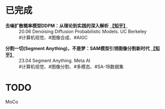 # 已完成
**去噪扩散概率模型DDPM：从理论到实践的深入解析 [【知乎】](https://zhuanlan.zhihu.com/p/667801207)<br />**
&emsp;&emsp;&emsp;20.06 Denoising Diffusion Probabilistic Models. UC Berkeley<br />
&emsp;&emsp;&emsp;#计算机视觉、#图像合成、#AIGC

**分割一切(Segment Anything)，不是梦：SAM模型引领图像分割新时代 [【知乎】](https://zhuanlan.zhihu.com/p/667801207)<br />**
&emsp;&emsp;&emsp;23.04 Segment Anything.  Meta AI<br />
&emsp;&emsp;&emsp;#计算机视觉、#图像分割、#多模态、#SA-1B数据集



# TODO
MoCo

